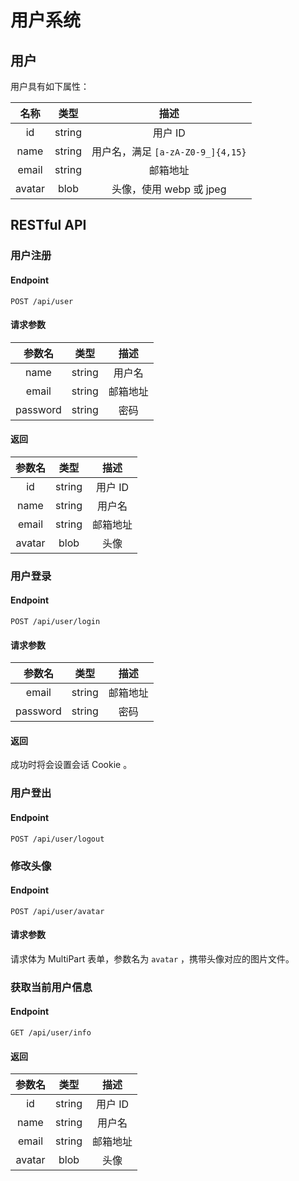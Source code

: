 # 用户系统

## 用户

用户具有如下属性：

|  名称  |  类型  |               描述                |
| :----: | :----: | :-------------------------------: |
|   id   | string |              用户 ID              |
|  name  | string | 用户名，满足 `[a-zA-Z0-9_]{4,15}` |
| email  | string |             邮箱地址              |
| avatar |  blob  |      头像，使用 webp 或 jpeg      |

## RESTful API

### 用户注册

#### Endpoint

`POST /api/user`

#### 请求参数

|  参数名  |  类型  |   描述   |
| :------: | :----: | :------: |
|   name   | string |  用户名  |
|  email   | string | 邮箱地址 |
| password | string |   密码   |

#### 返回

| 参数名 |  类型  |   描述   |
| :----: | :----: | :------: |
|   id   | string | 用户 ID  |
|  name  | string |  用户名  |
| email  | string | 邮箱地址 |
| avatar |  blob  |   头像   |

### 用户登录

#### Endpoint

`POST /api/user/login`

#### 请求参数

|  参数名  |  类型  |   描述   |
| :------: | :----: | :------: |
|  email   | string | 邮箱地址 |
| password | string |   密码   |

#### 返回

成功时将会设置会话 Cookie 。

### 用户登出

#### Endpoint

`POST /api/user/logout`

### 修改头像

#### Endpoint

`POST /api/user/avatar`

#### 请求参数

请求体为 MultiPart 表单，参数名为 `avatar` ，携带头像对应的图片文件。

### 获取当前用户信息

#### Endpoint

`GET /api/user/info`

#### 返回

| 参数名 |  类型  |   描述   |
| :----: | :----: | :------: |
|   id   | string | 用户 ID  |
|  name  | string |  用户名  |
| email  | string | 邮箱地址 |
| avatar |  blob  |   头像   |
